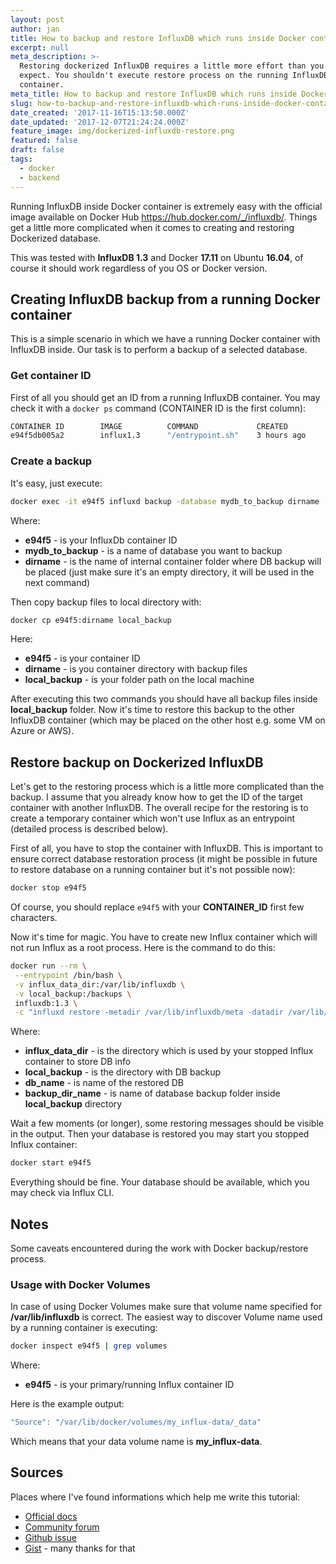 ```yaml
---
layout: post
author: jan
title: How to backup and restore InfluxDB which runs inside Docker container
excerpt: null
meta_description: >-
  Restoring dockerized InfluxDB requires a little more effort than you may
  expect. You shouldn't execute restore process on the running InfluxDB
  container.
meta_title: How to backup and restore InfluxDB which runs inside Docker container
slug: how-to-backup-and-restore-influxdb-which-runs-inside-docker-container
date_created: '2017-11-16T15:13:50.000Z'
date_updated: '2017-12-07T21:24:24.000Z'
feature_image: img/dockerized-influxdb-restore.png
featured: false
draft: false
tags:
  - docker
  - backend
---
```

Running InfluxDB inside Docker container is extremely easy with the official image available on Docker Hub https://hub.docker.com/_/influxdb/. Things get a little more complicated when it comes to creating and restoring Dockerized database.

This was tested with **InfluxDB 1.3** and Docker **17.11** on Ubuntu **16.04**, of course it should work regardless of you OS or Docker version.

## Creating InfluxDB backup from a running Docker container
This is a simple scenario in which we have a running Docker container with InfluxDB inside. Our task is to perform a backup of a selected database.

### Get container ID
First of all you should get an ID from a running InfluxDB container. You may check it with a `docker ps` command (CONTAINER ID is the first column):
```sh
CONTAINER ID        IMAGE          COMMAND             CREATED             STATUS            PORTS                              NAMES
e94f5db005a2        influx1.3      "/entrypoint.sh"    3 hours ago         Up About an hour    8083/tcp, 0.0.0.0:8086->8086/tcp   influx_1
```

### Create a backup
It's easy, just execute:
```sh
docker exec -it e94f5 influxd backup -database mydb_to_backup dirname
```
Where:

- **e94f5** - is your InfluxDb container ID
- **mydb_to_backup** - is a name of database you want to backup
- **dirname** - is the name of internal container folder where DB backup will be placed (just make sure it's an empty directory, it will be used in the next command)

Then copy backup files to local directory with:
```sh
docker cp e94f5:dirname local_backup
```
Here:

- **e94f5** - is your container ID
- **dirname** - is you container directory with backup files
- **local_backup** - is your folder path on the local machine

After executing this two commands you should have all backup files inside **local_backup** folder. Now it's time to restore this backup to the other InfluxDB container (which may be placed on the other host e.g. some VM on Azure or AWS).

## Restore backup on Dockerized InfluxDB
Let's get to the restoring process which is a little more complicated than the backup. I assume that you already know how to get the ID of the target container with another InfluxDB. The overall recipe for the restoring is to create a temporary container which won't use Influx as an entrypoint (detailed process is described below).

First of all, you have to stop the container with InfluxDB. This is important to ensure correct database restoration process (it might be possible in future to restore database on a running container but it's not possible now):
```sh
docker stop e94f5
```
Of course, you should replace `e94f5` with your **CONTAINER_ID** first few characters.

Now it's time for magic. You have to create new Influx container which will not run Influx as a root process. Here is the command to do this:

```sh
docker run --rm \
 --entrypoint /bin/bash \
 -v influx_data_dir:/var/lib/influxdb \
 -v local_backup:/backups \
 influxdb:1.3 \
 -c "influxd restore -metadir /var/lib/influxdb/meta -datadir /var/lib/influxdb/data -database [DB_NAME] /backups/[BACKUP_DIR_NAME]"
```
Where:

- **influx\_data\_dir** - is the directory which is used by your stopped Influx container to store DB info
- **local_backup** - is the directory with DB backup
- **db_name** - is name of the restored DB
- **backup\_dir\_name** - is name of database backup folder inside **local_backup** directory

Wait a few moments (or longer), some restoring messages should be visible in the output.
Then your database is restored you may start you stopped Influx container:

```sh
docker start e94f5
```

Everything should be fine. Your database should be available, which you may check via Influx CLI.

## Notes
Some caveats encountered during the work with Docker backup/restore process.

### Usage with Docker Volumes
In case of using Docker Volumes make sure that volume name specified for **/var/lib/influxdb** is correct. The easiest way to discover Volume name used by a running container is executing:
```sh
docker inspect e94f5 | grep volumes
```
Where:

- **e94f5** - is your primary/running Influx container ID

Here is the example output:
```js
"Source": "/var/lib/docker/volumes/my_influx-data/_data"
```
Which means that your data volume name is **my_influx-data**.

## Sources
Places where I've found informations which help me write this tutorial:

- [Official docs](https://docs.influxdata.com/influxdb/v1.3/administration/backup_and_restore/)
- [Community forum](https://community.influxdata.com/t/backup-and-restore-influxdb-inside-docker/1636)
- [Github issue](https://github.com/influxdata/influxdb/issues/8551)
- [Gist](https://gist.github.com/mark-rushakoff/36b4491f97b8781198da36752ecd949b) - many thanks for that
